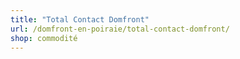```yaml
---
title: "Total Contact Domfront"
url: /domfront-en-poiraie/total-contact-domfront/
shop: commodité
---
```

